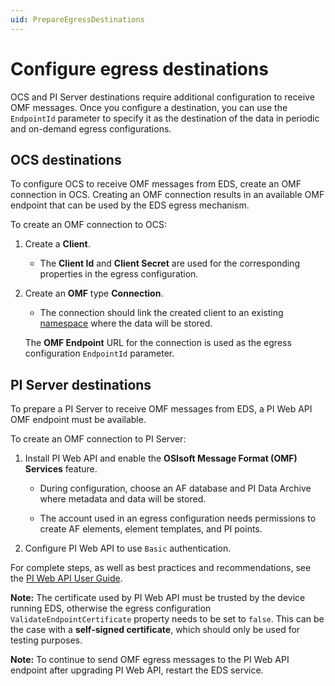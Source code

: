 ```yaml
---
uid: PrepareEgressDestinations
---
```


# Configure egress destinations

OCS and PI Server destinations require additional configuration to receive OMF messages. Once you configure a destination, you can use the `EndpointId` parameter to specify it as the destination of the data in periodic and on-demand egress configurations.

## OCS destinations

To configure OCS to receive OMF messages from EDS, create an OMF connection in OCS. Creating an OMF connection results in an available OMF endpoint that can be used by the EDS egress mechanism.

To create an OMF connection to OCS:

1. Create a **Client**.
   
   - The **Client Id** and **Client Secret** are used for the corresponding properties in the egress configuration.
   
1. Create an **OMF** type **Connection**.
   
   - The connection should link the created client to an existing [namespace](https://docs.osisoft.com/bundle/ocs/page/set-up/namespaces/namespaces-concept.html) where the data will be stored.
  
   The **OMF Endpoint** URL for the connection is used as the egress configuration `EndpointId` parameter.

## PI Server destinations

To prepare a PI Server to receive OMF messages from EDS, a PI Web API OMF endpoint must be available.

To create an OMF connection to PI Server:

1. Install PI Web API and enable the **OSIsoft Message Format (OMF) Services** feature.

    - During configuration, choose an AF database and PI Data Archive where metadata and data will be stored.
    
    - The account used in an egress configuration needs permissions to create AF elements, element templates, and PI points.

1. Configure PI Web API to use `Basic` authentication.

 For complete steps, as well as best practices and recommendations, see the [PI Web API User Guide](https://docs.osisoft.com/bundle/pi-web-api/page/pi-web-api.html).

**Note:** The certificate used by PI Web API must be trusted by the device running EDS, otherwise the egress configuration `ValidateEndpointCertificate` property needs to be set to `false`. This can be the case with a **self-signed certificate**, which should only be used for testing purposes.

**Note:** To continue to send OMF egress messages to the PI Web API endpoint after upgrading PI Web API, restart the EDS service.
<!-- What is used for the EndpointId parameter in this case? -->